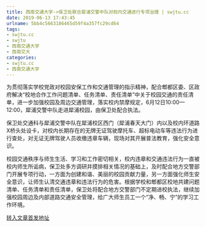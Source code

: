 ```yaml
---
title: 西南交通大学->保卫处联合犀浦交警中队对校内交通进行专项治理 | swjtu.cc
date: 2019-06-13 17:43:45
urlname: 5bb4c5663186465d59f4a357fc29cd64
tags: 
- swjtu.cc
- swjtu
- 西南交通大学
- 西南交大
categories:
- swjtu.cc
- 西南交通大学
---
```



为贯彻落实学校党政对校园安保工作和交通管理的指示精神，配合郫都区委、区政府解决“校地合作工作问题清单、任务清单、责任清单”中关于校园交通的责任清单，进一步加强校园及周边交通管理，落实校内禁摩规定，6月12日10:00—12:00，犀浦交警中队走进犀浦校园，由保卫处配合执法。

保卫处交通科与犀浦交警中队在犀浦校区西门（犀浦春天大门）内以及校内环道路X桥头处设卡，对校内长期存在的无牌无证驾驶摩托车、超标电动车等违法行为进行查处，对无证无牌驾驶人员收缴违章车辆，现场对其开展普法教育，强化安全意识。

校园交通秩序与师生生活、学习和工作密切相关，校内违章和交通违法行为一直被校内师生所诟病，保卫处多方调研并摸排相关情况的基础上，及时配合地方交警部门开展专项行动，一方面为创建和谐、美丽的校园贡献力量，另一方面强化师生安全意识，让师生认清交通违章和违法行为的危害。根据学校和郫都区校地共建问题清单、任务清单和责任清单，保卫处将配合地方交警部门不定期进校执法，继续加强校园周边及内部道路交通安全管理，给广大师生员工一个“净、畅、宁”的学习工作环境。





[转入文章首发地址](https://news.swjtu.edu.cn/shownews-18532.shtml)